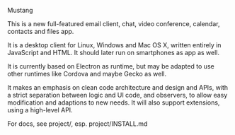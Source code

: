 Mustang

This is a new full-featured email client, chat, video conference,
calendar, contacts and files app.

It is a desktop client for Linux, Windows and Mac OS X, written entirely
in JavaScript and HTML. It should later run on smartphones as app as well.

It is currently based on Electron as runtime, but may be adapted to use
other runtimes like Cordova and maybe Gecko as well.

It makes an emphasis on clean code architecture and design and APIs,
with a strict separation between logic and UI code, and observers,
to allow easy modification and adaptions to new needs.
It will also support extensions, using a high-level API.

For docs, see project/, esp. project/INSTALL.md
